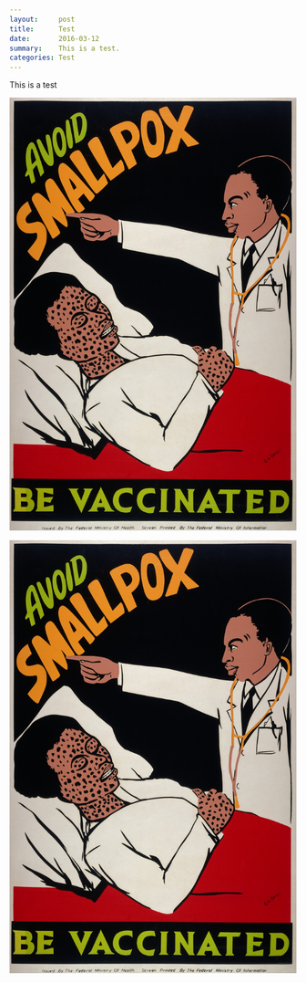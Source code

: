 ```yaml
---
layout:     post
title:      Test
date:       2016-03-12
summary:    This is a test.
categories: Test
---
```

  This is a test
  
  <img src="https://github.com/agonyantibodies/agonyantibodies.github.io/blob/master/images/Vaccines%20through%20history.jpg"> </img>
 
_![Vaccine](https://github.com/agonyantibodies/agonyantibodies.github.io/blob/master/images/Vaccines%20through%20history.jpg/)_

